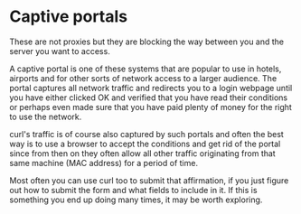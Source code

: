 # Captive portals

These are not proxies but they are blocking the way between you and the server
you want to access.

A captive portal is one of these systems that are popular to use in hotels,
airports and for other sorts of network access to a larger audience. The
portal captures all network traffic and redirects you to a login webpage
until you have either clicked OK and verified that you have read their
conditions or perhaps even made sure that you have paid plenty of money for
the right to use the network.

curl's traffic is of course also captured by such portals and often the best
way is to use a browser to accept the conditions and get rid of the portal
since from then on they often allow all other traffic originating from that
same machine (MAC address) for a period of time.

Most often you can use curl too to submit that affirmation, if you just figure
out how to submit the form and what fields to include in it. If this is
something you end up doing many times, it may be worth exploring.
